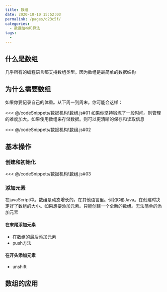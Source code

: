```yaml
---
title: 数组
date: 2020-10-10 15:52:03
permalink: /pages/d23c5f/
categories:
  - 数据结构和算法
tags:
  -
---
```


## 什么是数组

几乎所有的编程语言都支持数组类型。因为数组是最简单的数据结构

## 为什么需要数组

如果你要记录自己的体重。从下周一到周末。你可能会这样：

<<< @/codeSnippets/数据机构\数组.js#01
如果你坚持锻炼了一段时间。则管理的难度加大。如果使用数组来存储数据。则可以更清晰的保存和读取信息

<<< @/codeSnippets/数据机构\数组.js#02

## 基本操作

### 创建和初始化

<<< @/codeSnippets/数据机构\数组.js#03

### 添加元素

在javaScript中。数组是动态增长的。在其他语言里。例如C和Java。在创建时决定好了数组的大小。如果想要添加元素。只能创建一个全新的数组。无法简单的添加元素

#### 在末尾添加元素

- 在数组的最后添加元素
- push方法

#### 在开头添加元素

- unshift

## 数组的应用
